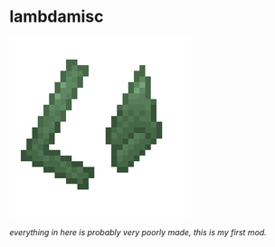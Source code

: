 # lambdamisc
![ugly L and A](lambdamisc.png)

_everything in here is probably very poorly made, this is my first mod._
